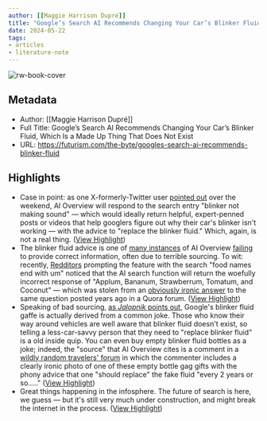 ```yaml
---
author: [[Maggie Harrison Dupré]]
title: "Google’s Search AI Recommends Changing Your Car’s Blinker Fluid, Which Is a Made Up Thing That Does Not Exist"
date: 2024-05-22
tags: 
- articles
- literature-note
---
```

![rw-book-cover](https://wp-assets.futurism.com/2024/05/googles-search-ai-recommends-blinker-fluid.jpg)

## Metadata
- Author: [[Maggie Harrison Dupré]]
- Full Title: Google’s Search AI Recommends Changing Your Car’s Blinker Fluid, Which Is a Made Up Thing That Does Not Exist
- URL: https://futurism.com/the-byte/googles-search-ai-recommends-blinker-fluid

## Highlights
- Case in point: as one X-formerly-Twitter user [pointed out](https://x.com/daltoneverett_/status/1792320370839585080?s=46) over the weekend, AI Overview will respond to the search entry "blinker not making sound" — which would ideally return helpful, expert-penned posts or videos that help googlers figure out why their car's blinker isn't working — with the advice to "replace the blinker fluid." Which, again, is not a real thing. ([View Highlight](https://read.readwise.io/read/01hyecvfjhsy669jgpqykhr0tc))
- The blinker fluid advice is one of [many instances](https://futurism.com/the-byte/google-sge-bad-answers) of AI Overview [failing](https://futurism.com/google-search-ai-melt-eggs) to provide correct information, often due to terrible sourcing. To wit: recently, [Redditors](https://www.reddit.com/r/comedyheaven/comments/1cq4ieb/food_names_end_with_um/) prompting the feature with the search "food names end with um" noticed that the AI search function will return the woefully incorrect response of "Applum, Bananum, Strawberrum, Tomatum, and Coconut" — which was stolen from an [obviously ironic answer](https://www.quora.com/What-fruit-name-ends-with-UM) to the same question posted years ago in a Quora forum. ([View Highlight](https://read.readwise.io/read/01hyecvq55fjnzhm6zq5f8caqr))
- Speaking of bad sourcing, [as *Jalopnik* points out](https://jalopnik.com/googles-new-ai-overview-says-you-might-need-to-change-y-1851488127), Google's blinker fluid gaffe is actually derived from a common joke. Those who know their way around vehicles are well aware that blinker fluid doesn't exist, so telling a less-car-savvy person that they need to "replace blinker fluid" is a old inside quip. You can even buy empty blinker fluid bottles as a joke; indeed, the "source" that AI Overview cites is a comment in a [wildly random travelers' forum](https://community.goodsam.com/t5/technical-issues/turn-signal-makes-no-clicking-sound/td-p/3580027#:~:text=You%20are%20probably%20low%20on%20Blinker%20Fluid%2C%20should%20replace%20every%202%20years%20or%20so) in which the commenter includes a clearly ironic photo of one of these empty bottle gag gifts with the phony advice that one "should replace" the fake fluid "every 2 years or so....." ([View Highlight](https://read.readwise.io/read/01hyecw7makv0585eh2e7p9fmw))
- Great things happening in the infosphere. The future of search is here, we guess — but it's still very much under construction, and might break the internet in the process. ([View Highlight](https://read.readwise.io/read/01hyecws7dkwmr5kfznbs2svdr))

